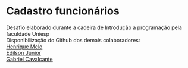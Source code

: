 # Cadastro funcionários
Desafio elaborado durante a cadeira de Introdução a programação pela faculdade Uniesp <br>
Disponibilização do Github dos demais colaboradores: <br>
<a href="https://github.com/HenriqueMLDEV">Henrique Melo</a> <br>
<a href="https://github.com/edilsonjrcode">Edilson Júnior</a> <br>
<a href="https://github.com/GabrielCvml">Gabriel Cavalcante</a>


